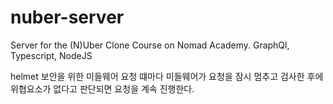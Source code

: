 # nuber-server

Server for the (N)Uber Clone Course on Nomad Academy. GraphQl, Typescript, NodeJS

helmet 보안을 위한 미들웨어 요청 떄마다 미들웨어가 요청을 잠시 멈추고 검사한 후에 위협요소가 없다고 판단되면 요청을 계속 진행한다.
